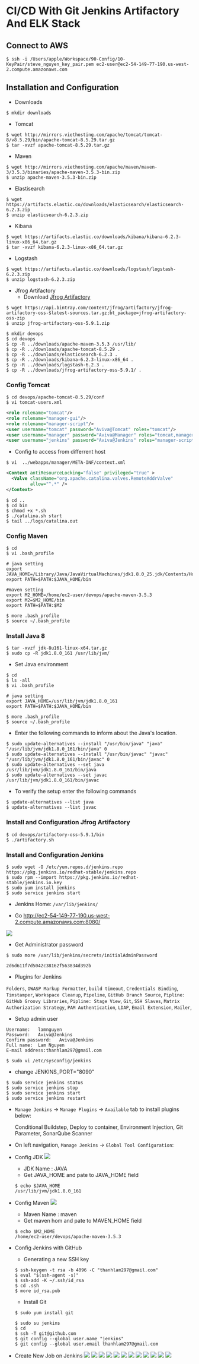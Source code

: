 # CI/CD With Git Jenkins Artifactory And ELK Stack

## Connect to AWS

```
$ ssh -i /Users/apple/Workspace/90-Config/10-KeyPair/steve_nguyen_key_pair.pem ec2-user@ec2-54-149-77-190.us-west-2.compute.amazonaws.com
```

## Installation and Configuration

* Downloads 

```
$ mkdir downloads
```
* Tomcat
```
$ wget http://mirrors.viethosting.com/apache/tomcat/tomcat-8/v8.5.29/bin/apache-tomcat-8.5.29.tar.gz
$ tar -xvzf apache-tomcat-8.5.29.tar.gz
```
* Maven
```
$ wget http://mirrors.viethosting.com/apache/maven/maven-3/3.5.3/binaries/apache-maven-3.5.3-bin.zip
$ unzip apache-maven-3.5.3-bin.zip
```

* Elastisearch
```
$ wget https://artifacts.elastic.co/downloads/elasticsearch/elasticsearch-6.2.3.zip
$ unzip elasticsearch-6.2.3.zip
```

* Kibana
```
$ wget https://artifacts.elastic.co/downloads/kibana/kibana-6.2.3-linux-x86_64.tar.gz
$ tar -xvzf kibana-6.2.3-linux-x86_64.tar.gz
```

* Logstash
```
$ wget https://artifacts.elastic.co/downloads/logstash/logstash-6.2.3.zip
$ unzip logstash-6.2.3.zip
```

* Jfrog Artifactory
    * Download [Jfrog Artifactory](https://api.bintray.com/content/jfrog/artifactory/jfrog-artifactory-oss-$latest.zip;bt_package=jfrog-artifactory-oss-zip)
```
$ wget https://api.bintray.com/content/jfrog/artifactory/jfrog-artifactory-oss-$latest-sources.tar.gz;bt_package=jfrog-artifactory-oss-zip
$ unzip jfrog-artifactory-oss-5.9.1.zip
```

```
$ mkdir devops
$ cd devops
$ cp -R ../downloads/apache-maven-3.5.3 /usr/lib/
$ cp -R ../downloads/apache-tomcat-8.5.29 .
$ cp -R ../downloads/elasticsearch-6.2.3 .
$ cp -R ../downloads/kibana-6.2.3-linux-x86_64 .
$ cp -R ../downloads/logstash-6.2.3 .
$ cp -R ../downloads/jfrog-artifactory-oss-5.9.1/ .
```

### Config Tomcat

```
$ cd devops/apache-tomcat-8.5.29/conf
$ vi tomcat-users.xml
```

```xml
<role rolename="tomcat"/>
<role rolename="manager-gui"/>
<role rolename="manager-script"/>
<user username="tomcat" password="Aviva@Tomcat" roles="tomcat"/>
<user username="manager" password="Aviva@Manager" roles="tomcat,manager-gui"/>
<user username="jenkins" password="Aviva@Jenkins" roles="manager-script"/>
```

* Config to access from differrent host

```
$ vi  ../webapps/manager/META-INF/context.xml
```

```xml
<Context antiResourceLocking="false" privileged="true" >
  <Valve className="org.apache.catalina.valves.RemoteAddrValve"
         allow="^.*" />
</Context>
```
```
$ cd ..
$ cd bin
$ chmod +x *.sh
$ ./catalina.sh start
$ tail ../logs/catalina.out
```

### Config Maven

```
$ cd
$ vi .bash_profile
```

```
# java setting
export JAVA_HOME=/Library/Java/JavaVirtualMachines/jdk1.8.0_25.jdk/Contents/Home
export PATH=$PATH:$JAVA_HOME/bin

#maven setting
export M2_HOME=/home/ec2-user/devops/apache-maven-3.5.3
export M2=$M2_HOME/bin
export PATH=$PATH:$M2
```

```
$ more .bash_profile
$ source ~/.bash_profile
```


### Install Java 8

```
$ tar -xvzf jdk-8u161-linux-x64.tar.gz
$ sudo cp -R jdk1.8.0_161 /usr/lib/jvm/
```

* Set Java environment
```
$ cd
$ ls -all
$ vi .bash_profile
```
```
# java setting
export JAVA_HOME=/usr/lib/jvm/jdk1.8.0_161
export PATH=$PATH:$JAVA_HOME/bin
```
```
$ more .bash_profile
$ source ~/.bash_profile
```
* Enter the following commands to inform about the Java's location. 
```
$ sudo update-alternatives --install "/usr/bin/java" "java" "/usr/lib/jvm/jdk1.8.0_161/bin/java" 0
$ sudo update-alternatives --install "/usr/bin/javac" "javac" "/usr/lib/jvm/jdk1.8.0_161/bin/javac" 0
$ sudo update-alternatives --set java /usr/lib/jvm/jdk1.8.0_161/bin/java
$ sudo update-alternatives --set javac /usr/lib/jvm/jdk1.8.0_161/bin/javac
```

* To verify the setup enter the following commands 
```
$ update-alternatives --list java
$ update-alternatives --list javac
```
### Install and Configuration Jfrog Artifactory
```
$ cd devops/artifactory-oss-5.9.1/bin
$ ./artifactory.sh
```

### Install and Configuration Jenkins

```
$ sudo wget -O /etc/yum.repos.d/jenkins.repo https://pkg.jenkins.io/redhat-stable/jenkins.repo
$ sudo rpm --import https://pkg.jenkins.io/redhat-stable/jenkins.io.key
$ sudo yum install jenkins
$ sudo service jenkins start
```

* Jenkins Home: `/var/lib/jenkins/`

* Go http://ec2-54-149-77-190.us-west-2.compute.amazonaws.com:8080/

![](CI_CD_Guid_Images/Jenkins-CI-step0.png)

* Get Administrator password 
```
$ sudo more /var/lib/jenkins/secrets/initialAdminPassword
```

`2d6d611f7d5042c38162f563834d392b`

* Plugins for Jenkins

`Folders`, `OWASP Markup Formatter`, `build timeout`, `Credentials Binding`, `Timstamper`, `Workspace Cleanup`, `Pipeline`, `GitHub Branch Source`, `Pipline: GitHub Groovy Libraries`, `Pipline: Stage View`, `Git`, `SSH Slaves`, `Matrix Authorization Strategy`, `PAM Authentication`, `LDAP`, `Email Extension`, `Mailer`, 

* Setup admin user

```
Username:	lamnguyen  
Password:	Aviva@Jenkins
Confirm password:	Aviva@Jenkins
Full name:	Lam Nguyen
E-mail address:thanhlam297@gmail.com
```

```
$ sudo vi /etc/sysconfig/jenkins
```
* change JENKINS_PORT="8090"

```
$ sudo service jenkins status
$ sudo service jenkins stop
$ sudo service jenkins start
$ sudo service jenkins restart
```

* `Manage Jenkins` -> `Manage Plugins` -> `Available` tab to install plugins below:

    Conditional Buildstep, Deploy to container, Environment Injection, Git Parameter, SonarQube Scanner

* On left navigation, `Manage Jenkins` -> `Global Tool Configuration`:

* Config JDK
![](CI_CD_Guid_Images/Jenkins-CI-step01.png)
    - JDK Name : JAVA
    - Get JAVA_HOME and pate to JAVA_HOME field
    ```
    $ echo $JAVA_HOME
    /usr/lib/jvm/jdk1.8.0_161
    ```
* Config Maven
![](CI_CD_Guid_Images/Jenkins-CI-step02.png)
    - Maven Name : maven
    - Get maven hom and pate to MAVEN_HOME field
    ```
    $ echo $M2_HOME
    /home/ec2-user/devops/apache-maven-3.5.3
    ```
* Config Jenkins with GitHub

    * Generating a new SSH key
    ```
    $ ssh-keygen -t rsa -b 4096 -C "thanhlam297@gmail.com"
    $ eval "$(ssh-agent -s)"
    $ ssh-add -K ~/.ssh/id_rsa
    $ cd .ssh
    $ more id_rsa.pub
    ```

    * Install Git
    ```
    $ sudo yum install git
    ```
    ```
    $ sudo su jenkins
    $ cd
    $ ssh -T git@github.com
    $ git config --global user.name "jenkins"
    $ git config --global user.email thanhlam297@gmail.com
    ```
* Create New Job on Jenkins
![](CI_CD_Guid_Images/Jenkins-CI-step03.png)
![](CI_CD_Guid_Images/Jenkins-CI-step031.png)
![](CI_CD_Guid_Images/Jenkins-CI-step04.png)
![](CI_CD_Guid_Images/Jenkins-CI-step051.png)
![](CI_CD_Guid_Images/Jenkins-CI-step05.png)
![](CI_CD_Guid_Images/Jenkins-CI-step06.png)
![](CI_CD_Guid_Images/Jenkins-CI-step07.png)
![](CI_CD_Guid_Images/Jenkins-CI-step08.png)
![](CI_CD_Guid_Images/Jenkins-CI-step09.png)
![](CI_CD_Guid_Images/Jenkins-CI-step10.png)
![](CI_CD_Guid_Images/Jenkins-CI-step11.png)
![](CI_CD_Guid_Images/Jenkins-CI-step12.png)





